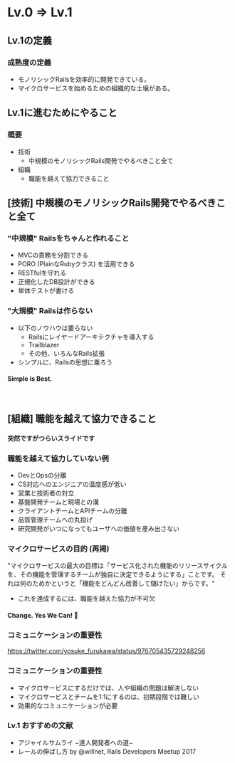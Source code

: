 
# Lv.0 => Lv.1

## Lv.1の定義

### 成熟度の定義

- モノリシックRailsを効率的に開発できている。
- マイクロサービスを始めるための組織的な土壌がある。

## Lv.1に進むためにやること

### 概要

- 技術
  - 中規模のモノリシックRails開発でやるべきこと全て
- 組織
  - 職能を越えて協力できること

## [技術] 中規模のモノリシックRails開発でやるべきこと全て

### "中規模" Railsをちゃんと作れること

- MVCの責務を分割できる
- PORO (PlainなRubyクラス) を活用できる
- RESTfulを守れる
- 正規化したDB設計ができる
- 単体テストが書ける

### "大規模" Railsは作らない

- 以下のノウハウは要らない
  - Railsにレイヤードアーキテクチャを導入する
  - Trailblazer
  - その他、いろんなRails拡張
- シンプルに、Railsの思想に乗ろう

#### Simple is Best.
  
## [組織] 職能を越えて協力できること

#### 突然ですがつらいスライドです

### 職能を越えて協力していない例

- DevとOpsの分離
- CS対応へのエンジニアの温度感が低い
- 営業と技術者の対立
- 基盤開発チームと現場との溝
- クライアントチームとAPIチームの分離
- 品質管理チームへの丸投げ
- 研究開発がいつになってもユーザへの価値を産み出さない

### マイクロサービスの目的 (再掲)

"マイクロサービスの最大の目標は「サービス化された機能のリリースサイクルを、その機能を管理するチームが独自に決定できるようにする」ことです。
それは何のためかというと「機能をどんどん改善して儲けたい」からです。"

- これを達成するには、職能を越えた協力が不可欠

#### Change. Yes We Can! 💪

### コミュニケーションの重要性

https://twitter.com/yosuke_furukawa/status/976705435729248256

### コミュニケーションの重要性

- マイクロサービスにするだけでは、人や組織の問題は解決しない
- マイクロサービスとチームを1:1にするのは、初期段階では難しい
- 効果的なコミュニケーションが必要

### Lv.1 おすすめの文献

- アジャイルサムライ −達人開発者への道−
- レールの伸ばし方 by @willnet, Rails Developers Meetup 2017
